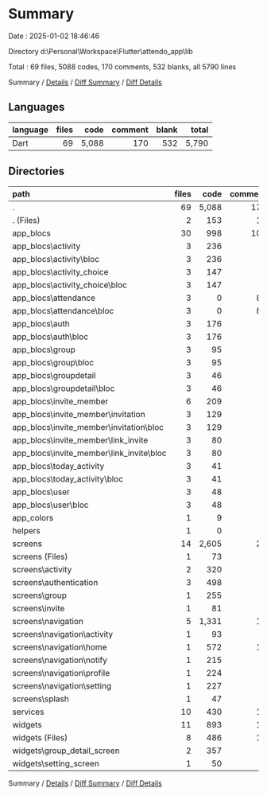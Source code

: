 # Summary

Date : 2025-01-02 18:46:46

Directory d:\\Personal\\Workspace\\Flutter\\attendo_app\\lib

Total : 69 files,  5088 codes, 170 comments, 532 blanks, all 5790 lines

Summary / [Details](details.md) / [Diff Summary](diff.md) / [Diff Details](diff-details.md)

## Languages
| language | files | code | comment | blank | total |
| :--- | ---: | ---: | ---: | ---: | ---: |
| Dart | 69 | 5,088 | 170 | 532 | 5,790 |

## Directories
| path | files | code | comment | blank | total |
| :--- | ---: | ---: | ---: | ---: | ---: |
| . | 69 | 5,088 | 170 | 532 | 5,790 |
| . (Files) | 2 | 153 | 13 | 10 | 176 |
| app_blocs | 30 | 998 | 102 | 276 | 1,376 |
| app_blocs\\activity | 3 | 236 | 2 | 38 | 276 |
| app_blocs\\activity\\bloc | 3 | 236 | 2 | 38 | 276 |
| app_blocs\\activity_choice | 3 | 147 | 0 | 36 | 183 |
| app_blocs\\activity_choice\\bloc | 3 | 147 | 0 | 36 | 183 |
| app_blocs\\attendance | 3 | 0 | 89 | 26 | 115 |
| app_blocs\\attendance\\bloc | 3 | 0 | 89 | 26 | 115 |
| app_blocs\\auth | 3 | 176 | 9 | 46 | 231 |
| app_blocs\\auth\\bloc | 3 | 176 | 9 | 46 | 231 |
| app_blocs\\group | 3 | 95 | 0 | 26 | 121 |
| app_blocs\\group\\bloc | 3 | 95 | 0 | 26 | 121 |
| app_blocs\\groupdetail | 3 | 46 | 0 | 15 | 61 |
| app_blocs\\groupdetail\\bloc | 3 | 46 | 0 | 15 | 61 |
| app_blocs\\invite_member | 6 | 209 | 2 | 57 | 268 |
| app_blocs\\invite_member\\invitation | 3 | 129 | 0 | 35 | 164 |
| app_blocs\\invite_member\\invitation\\bloc | 3 | 129 | 0 | 35 | 164 |
| app_blocs\\invite_member\\link_invite | 3 | 80 | 2 | 22 | 104 |
| app_blocs\\invite_member\\link_invite\\bloc | 3 | 80 | 2 | 22 | 104 |
| app_blocs\\today_activity | 3 | 41 | 0 | 15 | 56 |
| app_blocs\\today_activity\\bloc | 3 | 41 | 0 | 15 | 56 |
| app_blocs\\user | 3 | 48 | 0 | 17 | 65 |
| app_blocs\\user\\bloc | 3 | 48 | 0 | 17 | 65 |
| app_colors | 1 | 9 | 0 | 2 | 11 |
| helpers | 1 | 0 | 0 | 1 | 1 |
| screens | 14 | 2,605 | 28 | 111 | 2,744 |
| screens (Files) | 1 | 73 | 0 | 7 | 80 |
| screens\\activity | 2 | 320 | 7 | 21 | 348 |
| screens\\authentication | 3 | 498 | 4 | 23 | 525 |
| screens\\group | 1 | 255 | 4 | 10 | 269 |
| screens\\invite | 1 | 81 | 0 | 6 | 87 |
| screens\\navigation | 5 | 1,331 | 12 | 36 | 1,379 |
| screens\\navigation\\activity | 1 | 93 | 0 | 4 | 97 |
| screens\\navigation\\home | 1 | 572 | 10 | 15 | 597 |
| screens\\navigation\\notify | 1 | 215 | 1 | 7 | 223 |
| screens\\navigation\\profile | 1 | 224 | 1 | 5 | 230 |
| screens\\navigation\\setting | 1 | 227 | 0 | 5 | 232 |
| screens\\splash | 1 | 47 | 1 | 8 | 56 |
| services | 10 | 430 | 14 | 74 | 518 |
| widgets | 11 | 893 | 13 | 58 | 964 |
| widgets (Files) | 8 | 486 | 10 | 45 | 541 |
| widgets\\group_detail_screen | 2 | 357 | 3 | 9 | 369 |
| widgets\\setting_screen | 1 | 50 | 0 | 4 | 54 |

Summary / [Details](details.md) / [Diff Summary](diff.md) / [Diff Details](diff-details.md)